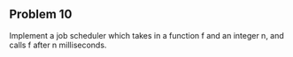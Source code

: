 ## Problem 10

Implement a job scheduler which takes in a function f and an integer n, and calls f after n milliseconds.
